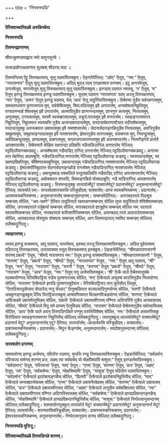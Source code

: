 +++
title = "निगमनप्पडि"

+++


**पॆरियवाच्चाऩ्पिळ्ळै अरुळिच्चॆय्द**

**निगमनप्पडि**

**तिरुमन्द्रप्रगरणम्**

श्रीमत्क्रुष्णसमाह्वाय नमो यामुनसूनवे ।

यत्कडाक्षैगलक्ष्याणाम् सुलबश् श्रीदरस् सदा ॥

तिरुमन्दिरम् ऎट्टु तिरुवक्षरमाय्, मूऩ्ऱु पदमायिरुक्कुम्। ऎङ्गऩेयॆऩ्ऩिल्: “ओम्” ऎऩ्ऱुम्, “नम:” ऎऩ्ऱुम्, “नारायणाय” ऎऩ्ऱुम् मूऩ्ऱु पदमायिरुक्कुम्। अदिल् मुदल् पदम् एगाक्षरमाऩ परणवम्। इदु अगारमॆऩ्ऱुम्, उगारमॆऩ्ऱुम्, मगारमॆऩ्ऱुम् मूऩ्ऱु तिरुवक्षरमाय् मूऩ्ऱु पदमायिरुक्कुम्। इरण्डाम् पदमाऩ नमस्सु, ‘न’ ऎऩ्ऱुम्, ‘म” ऎऩ्ऱुम् इरण्डु तिरुवक्षरमाय् इरण्डु पदमायिरुक्कुम्। मूऩ्ऱाम् पदमाऩ ‘नारायणाय’ पदम् अञ्जु तिरुवक्षरमाय्, ‘नार’ ऎऩ्ऱुम्, ‘अयन’ ऎऩ्ऱुम् इरण्डु पदमाय्, मेल् ‘आय’ वॆऩ्ऱु सदूर्त्तियायिरुक्कुम्। ऎम्बॆरुमा ऩुडैय सर्वरक्षगत्वमुम्, समस्तगल्याण कुणात्मगत्व मुम्, सर्वशेषित्वमुम्, श्रिय:पदित्वमुम् इवै अगारार्त्तम्, अन्यशेषत्वनिव्रुत्तियुम्, पगवदनन्यार्ह शेषत्वमुम् इवै उगारार्त्तम्, आत्माविऩुडैय ज्ञानानन्दत्वमुम्, ज्ञानगुण कत्वमुम्, नित्यत्वमुम्, अणुत्वमुम्, एगरूबत्वमुम्, स्वस्मै स्वयम्ब्रगाशत्वमुम्, प्रक्रुदे:परत्वमुम् इवै मगारार्त्तम्। स्वाहङ्गारममगार निव्रुत्तियुम्, निव्रुत्तमाऩ स्वरूबत्ति ऩुडैय अत्यन्दबारदन्दर्यमुम्, पारदन्दर्यबरागाष्टैयाऩ तदीयशेषत्वमुम्, परदन्दरऩुक्कु अरुरूबमाऩ उबायत्वमुम् इवै नमश्शप्तार्त्तम्। सेदनासेदनङ्गळिऩुडैय नित्यत्वमुम्, अवऱ्ऱिऩुडैय समूहत्वमुम्, समूहासङ्ग्यादत्वमुम् इवै नारशप्तार्त्तम्, ईश्वरऩुडैय तारगत्वमुम्, वयाबगत्व मुम्, नियन्द्रुत्वमुम्, सर्वविदबन्दुत्वमुम्, प्राप्यत्वमुम्, प्राबगत्वमुम्, सगलजगत्कारणत्वमुम् इवै अयनशप्तार्त्तम्। नित्यगैङ्गर्य प्रार्त्तऩै आयशप्तार्त्तम्। ऎम्बॆरुमाऩै यॊऴिय रक्षगान्दर प्रदिबत्ति नडैयाडिऱ्ऱागिल् अगारार्त्तम् नॆञ्जिल् पट्टदिल्लैयागक्कडवदु। अन्यशेषत्वम् नडैयाडिऱ् ऱागिल् उगारार्त्तम् नॆञ्जिल् पट्टदिल्लैयागक्कडवदु। अनात्मा वाऩ तेहत्तिल् आदमबुत्ति, नडैयाडिऱ्ऱागिल् मगारार्त्तम् नॆञ्जिल् पट्टदिल्लैयागक् कडवदु। स्वस्वादन्दर्यमुम्, स्व रक्षणप्रदिबत्तियुम्, श्रीवैष्णवसमबुत्तियुम्, उबायान्दरमुम् नडैयाडिऱ्ऱागिल् नमश्शप्तार्त्तम् नॆञ्जिल् पट्टदिल्लैयागक् कडवदु। ईश्वरशरीरिबूदराऩ सेदनासेदनङ्गळोडे रागत्वेषम् नडैयाडिऱ्ऱागिल् नारशप्तार्त्तम् नॆञ्जिल् पट्टदिल्लैयागक् कडवदु। अबन्दुक्कळ् पक्कलिले पन्दुत्वप्रदिबत्ति नडैयाडिऱ् ऱागिल् अयनशप्तार्त्तम् नॆञ्जिल् पट्टदिल्लैयागक् कडवदु, अबोक्यमाऩ शप्तादि, विषयङ्गळिले पोक्यदाबुत्ति, नडै याडिऱ्ऱागिल् आयशप्तार्त्तम् नॆञ्जिल् पट्टदिल्लैयागक् कडवदु। तिरुमन्द्रत्तुक्कु तात्पर्यार्त्मेदु? वाक्यार्त्तमेदु? प्रदानार्त्तमेदु? अनुसन्दानार्त्तमेदु? ऎऩ्ऩिल्: तात्पर्यार्त् तम्:- सगलवेदशास्त्ररुसि परिक्रुहीदम्: वाक्यार्त्तम्:-प्राप्य स्वरूबनिरूबणम्। प्रदानार्त्तम्:- आत्मस्वरूबनिरुबणम्। अनुसन्दानार्त्तम् सम्बन्दानुसन्दानम्। सम्बन्दमेदॆऩ्ऩिल्:- अगारबदत्ताले पिदाबुत्र सम्बन्दम् सॊल्लि, “अव-रक्षणे” ऎऩ्किऱ तादुविऩाले रक्ष्यरक्षगसम्बन्दम् सॊल्लि लुप्त सदुर्त्तियाले शेषिशेषसम्बन्दम् सॊल्लि, उगारबदत्ताले पर्त्रुबार्या सम्बन्दम् सॊल्लि, मगारबदत्ताले ज्ञात्रुज्ञेय सम्बन्दम् सॊल्लि नम: पदत्ताले स्वस्वामिसम्बन्दम् सॊल्लि, नारबदत्ताले शरीरशरीरिसम्बन्दम् सॊल्लि, अयनबदत् ताले आदारादेयसम्बन्दम् सॊल्लि, आयबदत्ताल् पोक्त्रुत्व योक्यत्व सम्बन्दम् सॊल्लि, आग तिरुमन्द्रत्ताल् नवविद सम्बन्दम् सॊल्लित् तलैक्कट्टुगिऱतु।

**त्वयप्रगरणम्।**

त्वयम् इरण्डु वाक्यमाय्, आऱु पदमाय्, पत्तर्त्तमाय्, इरुबत् तञ्जु तिरुवक्षरमायिरुक्कुम्। अदिल् पूर्ववाक्यम् पदिऩञ्जु तिरुवक्षरमाय्, उत्तरवाक्यम् पत्तुत् तिरुवक्षरमाय् इरुक्कुम्। ऎङ्ङऩेयॆऩ्ऩिल्: “श्रीमन्नारायणसरणौ शरणम् प्रबत्ये” ऎऩ्ऱुम्, “श्रीमदे नारायणाय नम:” ऎऩ्ऱुम् इरण्डु वाक्यमायिरुक्कुम्। “श्रीमन्नारायणसरणौ ” ऎऩ्ऱुम्, “शरणम्” ऎऩ्ऱुम्, “प्रबत्ये” ऎऩ्ऱुम्, “श्रीमदे” ऎऩ्ऱुम्, “नारायणाय” वॆऩ्ऱुम् , “नम:” ऎऩ्ऱुम् आऱु पदमाय्, “श्री” ऎऩ्ऱुम्, “मन्” ऎऩ्ऱुम्, “नारायण” ऎऩ्ऱुम्, “सरणौ ” ऎऩ्ऱुम्, “शरणम्” ऎऩ्ऱुम् “प्रबत्ये” ऎऩ्ऱुम्, “श्रीमदे” ऎऩ्ऱुम्, “नारायण” वॆऩ्ऱुम्, “आय” वॆऩ्ऱुम्, “नम:” ऎऩ्ऱुम् पत्तु अर्त्तमायिरुक्कुम्। ‘श्री’ ऎऩ्कै याले ऎम्बॆरुमाऩुक्के मऱक्कवॊण्णाद पॆरियबिराट्टिया रुडैय पुरुषगारत्वम् सॊल्लि, ‘मन्’ ऎऩ्कैयाले अप्पुरुष कारत्तिऩुडैय नित्ययोगम् सॊल्लि, ‘नारायण’ ऎऩ्कैयाले इप्पडि पुरुषगारबूदैयाऩ। पॆरियबिराट्टियार् ताऩ् कुऱैसॊल् लिलुम्, “ऎऩ्ऩटियारदुसॆय्यार् सॆय्दारेल् नऩ्ऱु सॆय्दार्” ऎऩ्ऩुम्बडियाऩ वात्सल्यादिगुणयोगम् सॊल्लि, ‘सरणौ’ ऎऩ्कैयाले अक्कुणङ्गळुक्कुम् पॆरिय पिराट्टियारुक्कुम् आश्रयणियमाऩ विलक्षणविक्रहयोगम् सॊल्लि, ‘शरणम्’ ऎऩ्कैयाले अव्विक्रहमे उबायमॆऩ्ऩुमिडम् सॊल्लि, ‘प्रबत्ये’ ऎऩ्कैयाले उबायस्वीगारम् पण्णिऩ अदिगारियि ऩुडैय अत्यवसायम् सॊल्लि, ‘श्रीमदे’ ऎऩ्कैयाले मिदु ऩमे प्राप्यम् ऎऩ्ऩुमिडम् सॊल्लि, ‘नारायण’ ऎऩ्कैयाले ऎम्बॆरुमाऩुडैय सर्वस्वामित्वम् सॊल्लि, ‘आय’ ऎऩ्कै याले अवऩ् तिरुवडिगळिले पण्णुम् वरुत्तिविशेषम् सॊल्लि, ‘नम:’ ऎऩ्कैयाले अव्वरुत्तिक्कु विरोदियाऩ स्वाहङ्गारममगार निव्रुत्तियैच् चॊल्लित् तलैक्कट्टुगिऱतु। त्वयत्तुक्कुत् तात्पर्यार्त्तमेदु? वाक्यार्त्तमेदु? प्रदानार्त्त मेदु? अनुसन्दानार्त्तम् एदु? ऎऩ्ऩिल्: तात्पर्यार्त्तम्:-आसार्यरुसि परिक्रुहीदम्। वाक्यार्त्तम्:- प्राबगस्वरुबनिरूबणम्। प्रदानार्त्तम्:- मिदुन कैङ्गर्यम्, अनुसन्दानार्त्तम्:- स्वदोषानुसन्दानम् सॊल्लित् तलैक्कट्टुगिऱतु।

**सरमश्लोग प्रगरणम्**

सामश्लोगम् इरण्डु अर्त्तमाय्, पदिऩॊरु पदमाय्, मुप्पत्ति रण्डु तिरुवक्षरमायिरुक्कुम्। ऎङ्ङऩेयॆऩ्ऩिल्: “सर्वदर्मान् परित्यज्य मामेगम् शरणम् व्रज, अहम् त्वा सर्वबाबेप् यो मोक्षयिष्यामि माशुस:” ऎऩ्ऱुम् इरण्डर्त्तमायिरुक्कुम्। “सर्वदामान्” ऎऩ्ऱुम्, ‘परित्यज्य’ ऎऩ्ऱुम्, ‘माम्’ ऎऩ्ऱुम्। “एगम्’ ऎऩ्ऱुम्, ‘शरणम्’ ऎऩ्ऱुम्, ‘व्रज’ ऎऩ्ऱुम्, ‘अहम्’ ऎऩ्ऱुम्, ‘त्वा’ ऎऩ्ऱुम्, ‘सर्वबाबेप्य:’ ऎऩ्ऱुम्, ‘मोक्षयिष्यामि’ ऎऩ्ऱुम्, ‘‘माशुस’ ऎऩ्ऱुम् पदिऩॊरु पदमायिरुक्कुम्। “सर्वदर्मान्” ऎऩ्कैयाले इदरोबायङ्गळैच् चॊल्लि, “प्रित्ययै” ऎऩ्कैयाले इदरोबायनिव्रुत्तियैच् चॊल्लि, “माम्” ऎऩ्कैयाले सम्यक्ज्ञानोबायम् सॊल्लि, “एगम्” ऎऩ्कैयाले उबायनैरबेक्ष्यम् सॊल्लि, “शरणम्” ऎऩ्कैयाले उबायत्वम् सॊल्लि, “व्रज” ऎऩ्कैयाले उबायस्वीगारम् सॊल्लि, “अहम्” ऎऩ्कैयाले तऩ्ऩुडैय सर्वबक्तित्वम् सॊल्लि, “त्वा” ऎऩ्कैयाले उबायस्वीगारम् पण्णिऩ अदिगारिस्वरूबम् सॊल्लि, “सर्वबाबेप्य:” ऎऩ्कैयाले प्राप्यप्रदिबन्दगङ्गळैच् चॊल्लि, “मोक्षयिष्यामि” ऎऩ्कैयाले प्राप्यप्रदिबन्दगनिव्रुत्तियैच् चॊल्लि, “माशुस:” ऎऩ्कैयाले निर्प्परत्वानुसन्दानम् सॊल्लित् तलैक्कट्टुगिऱतु। सरमश्लोगत्तुक्कुत् तात्पर्यार्त्त मेदु? वाक्यार्त्तमेदु? प्रदानार्त्तमेदु? अनुसन्दानार्त्त मेदु? ऎऩ्ऩिल्: तात्पर्यार्त्तम्:- शरण्यरुसिबरिक्रुहीदम्; वाक्यार्त्तम्:- प्राबगस्वरूबनिरूबणम्; प्रदानार्त्तम्:- ईश्वरस्वरूबनिरूबणम्; अनुसन्दानार्त्तम्:- निर्प्परत्वानुसन् दानम् सॊल्लित् तलैक्कट्टुगिऱतु।

**निगमनप्पडि मुऱ्ऱिऱ्ऱु।**

**पॆरियवाच्चाऩ्पिळ्ळै तिरुवडिगळे शरणम्।**

